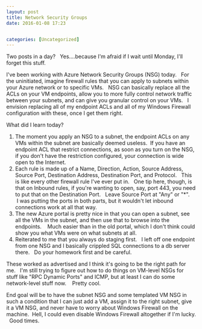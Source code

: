 ```yaml
---
layout: post
title: Network Security Groups
date: 2016-01-08 17:23


categories: [Uncategorized]
---
```

Two posts in a day?   Yes....because I'm afraid if I wait until Monday, I'll forget this stuff.

I've been working with Azure Network Security Groups (NSG) today.   For the uninitiated, imagine firewall rules that you can apply to subnets within your Azure network or to specific VMs.   NSG can basically replace all the ACLs on your VM endpoints, allow you to more fully control network traffic between your subnets, and can give you granular control on your VMs.   I envision replacing all of my endpoint ACLs and all of my Windows Firewall configuration with these, once I get them right.

What did I learn today?
<ol>
	<li>The moment you apply an NSG to a subnet, the endpoint ACLs on any VMs within the subnet are basically deemed useless.  If you have an endpoint ACL that restrict connections, as soon as you turn on the NSG, if you don't have the restriction configured, your connection is wide open to the Internet.</li>
	<li>Each rule is made up of a Name, Direction, Action, Source Address, Source Port, Destination Address, Destination Port, and Protocol.   This is like every other firewall rule I've ever put in.   One tip here, though, is that on Inbound rules, if you're wanting to open, say, port 443, you need to put that on the Destination Port.   Leave Source Port at "Any" or "*".    I was putting the ports in both parts, but it wouldn't let inbound connections work at all that way.</li>
	<li>The new Azure portal is pretty nice in that you can open a subnet, see all the VMs in the subnet, and then use that to browse into the endpoints.    Much easier than in the old portal, which I don't think could show you what VMs were on what subnets at all.</li>
	<li>Reiterated to me that you always do staging first.   I left off one endpoint from one NSG and I basically crippled SQL connections to a db server there.   Do your homework first and be careful.</li>
</ol>
These worked as advertised and I think it's going to be the right path for me.   I'm still trying to figure out how to do things on VM-level NSGs for stuff like "RPC Dynamic Ports" and ICMP, but at least I can do some network-level stuff now.    Pretty cool.

End goal will be to have the subnet NSG and some templated VM NSG in such a condition that I can just add a VM, assign it to the right subnet, give it a VM NSG, and never have to worry about Windows Firewall on the machine.  Hell, I could even disable Windows Firewall altogether if I'm lucky.   Good times.
